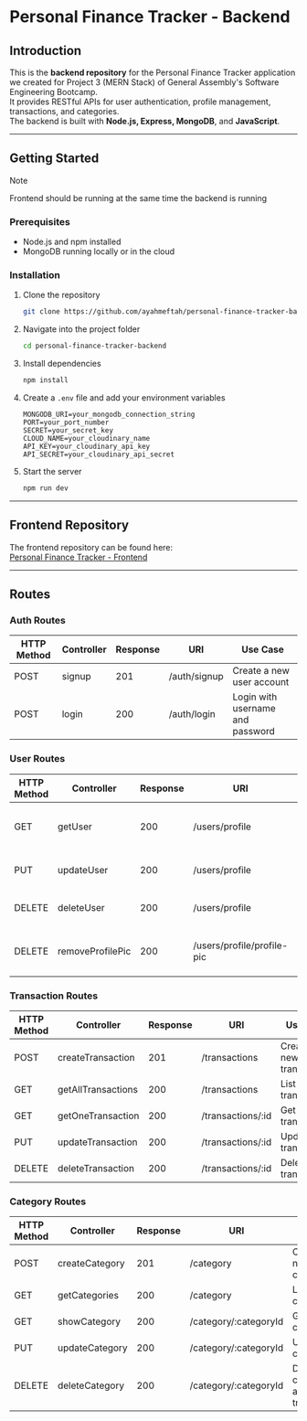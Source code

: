# Personal Finance Tracker - Backend

## Introduction
This is the **backend repository** for the Personal Finance Tracker application we created for Project 3 (MERN Stack) of General Assembly's Software Engineering Bootcamp.  
It provides RESTful APIs for user authentication, profile management, transactions, and categories.  
The backend is built with **Node.js, Express, MongoDB**, and **JavaScript**.  

---

## Getting Started

> [!NOTE]
> Frontend should be running at the same time the backend is running

### Prerequisites
- Node.js and npm installed
- MongoDB running locally or in the cloud

### Installation
1. Clone the repository  
   ```bash  
   git clone https://github.com/ayahmeftah/personal-finance-tracker-backend.git  
   ```

2. Navigate into the project folder  
   ```bash  
   cd personal-finance-tracker-backend  
   ```

3. Install dependencies  
   ```bash  
   npm install 
   ``` 

4. Create a `.env` file and add your environment variables
    ```env
    MONGODB_URI=your_mongodb_connection_string
    PORT=your_port_number
    SECRET=your_secret_key
    CLOUD_NAME=your_cloudinary_name
    API_KEY=your_cloudinary_api_key
    API_SECRET=your_cloudinary_api_secret
    ```

5. Start the server  
   ```bash  
   npm run dev  
   ```
---

## Frontend Repository
The frontend repository can be found here:  
[Personal Finance Tracker - Frontend](https://github.com/ayahmeftah/personal-finance-tracker-frontend)  

---

## Routes

### Auth Routes
| HTTP Method | Controller | Response | URI | Use Case |
|-------------|------------|---------|-----|----------|
| POST | signup | 201 | /auth/signup | Create a new user account |
| POST | login | 200 | /auth/login | Login with username and password |

### User Routes
| HTTP Method | Controller | Response | URI | Use Case |
|-------------|------------|---------|-----|----------|
| GET | getUser | 200 | /users/profile | Get current user profile |
| PUT | updateUser | 200 | /users/profile | Update user profile |
| DELETE | deleteUser | 200 | /users/profile | Delete user account |
| DELETE | removeProfilePic | 200 | /users/profile/profile-pic | Remove user's profile picture |

### Transaction Routes
| HTTP Method | Controller | Response | URI | Use Case |
|-------------|------------|---------|-----|----------|
| POST | createTransaction | 201 | /transactions | Create a new transaction |
| GET | getAllTransactions | 200 | /transactions | List all user transactions |
| GET | getOneTransaction | 200 | /transactions/:id | Get a single transaction |
| PUT | updateTransaction | 200 | /transactions/:id | Update a transaction |
| DELETE | deleteTransaction | 200 | /transactions/:id | Delete a transaction |

### Category Routes
| HTTP Method | Controller | Response | URI | Use Case |
|-------------|------------|---------|-----|----------|
| POST | createCategory | 201 | /category | Create a new category |
| GET | getCategories | 200 | /category | List all user categories |
| GET | showCategory | 200 | /category/:categoryId | Get a single category |
| PUT | updateCategory | 200 | /category/:categoryId | Update a category |
| DELETE | deleteCategory | 200 | /category/:categoryId | Delete a category and related transactions |
